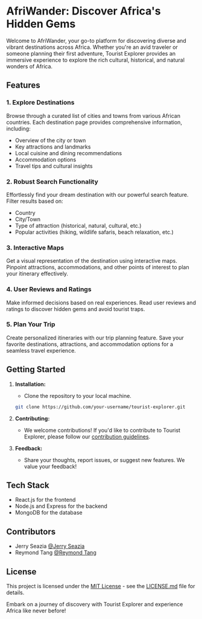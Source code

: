 # AfriWander: Discover Africa's Hidden Gems

Welcome to AfriWander, your go-to platform for discovering diverse and vibrant destinations across Africa. Whether you're an avid traveler or someone planning their first adventure, Tourist Explorer provides an immersive experience to explore the rich cultural, historical, and natural wonders of Africa.

## Features

### 1. Explore Destinations

Browse through a curated list of cities and towns from various African countries. Each destination page provides comprehensive information, including:

- Overview of the city or town
- Key attractions and landmarks
- Local cuisine and dining recommendations
- Accommodation options
- Travel tips and cultural insights

### 2. Robust Search Functionality

Effortlessly find your dream destination with our powerful search feature. Filter results based on:

- Country
- City/Town
- Type of attraction (historical, natural, cultural, etc.)
- Popular activities (hiking, wildlife safaris, beach relaxation, etc.)

### 3. Interactive Maps

Get a visual representation of the destination using interactive maps. Pinpoint attractions, accommodations, and other points of interest to plan your itinerary effectively.

### 4. User Reviews and Ratings

Make informed decisions based on real experiences. Read user reviews and ratings to discover hidden gems and avoid tourist traps.

### 5. Plan Your Trip

Create personalized itineraries with our trip planning feature. Save your favorite destinations, attractions, and accommodation options for a seamless travel experience.

## Getting Started

1. **Installation:**
   - Clone the repository to your local machine.
   ```bash
   git clone https://github.com/your-username/tourist-explorer.git
   ```
4. **Contributing:**
   - We welcome contributions! If you'd like to contribute to Tourist Explorer, please follow our [contribution guidelines](CONTRIBUTING.md).

5. **Feedback:**
   - Share your thoughts, report issues, or suggest new features. We value your feedback! 

## Tech Stack

- React.js for the frontend
- Node.js and Express for the backend
- MongoDB for the database

## Contributors

- Jerry Seazia [@Jerry Seazia](https://github.com/Jerryseazia)
- Reymond Tang [@Reymond Tang](https://github.com/Reytang)

## License

This project is licensed under the [MIT License](LICENSE.md) - see the [LICENSE.md](LICENSE.md) file for details.

Embark on a journey of discovery with Tourist Explorer and experience Africa like never before!
